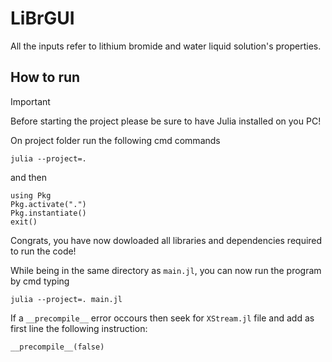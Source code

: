 # LiBrGUI

All the inputs refer to lithium bromide and water liquid solution's properties.

## How to run

> [!IMPORTANT]  
> Before starting the project please be sure to have Julia installed on you PC!

On project folder run the following cmd commands 

```
julia --project=.
```

and then 

```
using Pkg
Pkg.activate(".")
Pkg.instantiate()
exit()
```

Congrats, you have now dowloaded all libraries and dependencies required to run the code!

While being in the same directory as `main.jl`, you can now run the program by cmd typing

```
julia --project=. main.jl
```

If a `__precompile__` error occours then seek for `XStream.jl` file and add as first line the following instruction:

```
__precompile__(false)
```